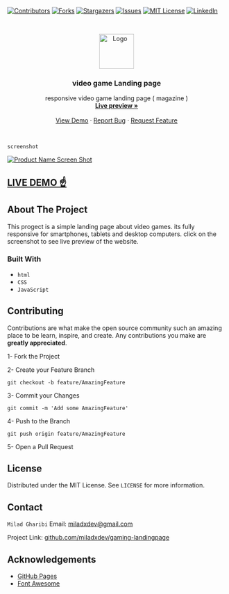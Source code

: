 [![Contributors][contributors-shield]][contributors-url]
[![Forks][forks-shield]][forks-url]
[![Stargazers][stars-shield]][stars-url]
[![Issues][issues-shield]][issues-url]
[![MIT License][license-shield]][license-url]
[![LinkedIn][linkedin-shield]][linkedin-url]

<!-- PROJECT LOGO -->
<br />
<p align="center">
  <a href="https://github.com/miladxdev/gaming-landingpage">
    <img src="img/logo/d3-logo.svg" alt="Logo" width="80" height="80">
  </a>

  <h3 align="center">video game Landing page</h3>

  <p align="center">
    responsive video game  landing page ( magazine )
    <br />
    <a href="https://miladxdev.github.io/gaming-landingpage/"><strong>Live preview »</strong></a>
    <br />
    <br />
    <a href="https://miladxdev.github.io/gaming-landingpage/">View Demo</a>
    ·
    <a href="https://github.com/miladxdev/gaming-landingpage/issues">Report Bug</a>
    ·
    <a href="https://github.com/miladxdev/gaming-landingpage/issues">Request Feature</a>
  </p>
</p>

<br>

`screenshot`

[![Product Name Screen Shot][product-screenshot]](https://miladxdev.github.io/gaming-landingpage/)

## [LIVE DEMO ☝](https://miladxdev.github.io/gaming-landingpage/)

## About The Project

This progect is a simple landing page about video games. its fully responsive for smartphones, tablets and desktop computers. click on the screenshot to see live preview of the website.

### Built With

- `html`
- `CSS`
- `JavaScript`

<!-- ROADMAP -->

<!-- CONTRIBUTING -->

## Contributing

Contributions are what make the open source community such an amazing place to be learn, inspire, and create. Any contributions you make are **greatly appreciated**.

1- Fork the Project

2- Create your Feature Branch

`git checkout -b feature/AmazingFeature`

3- Commit your Changes

`git commit -m 'Add some AmazingFeature'`

4- Push to the Branch

`git push origin feature/AmazingFeature`

5- Open a Pull Request

<!-- LICENSE -->

## License

Distributed under the MIT License. See `LICENSE` for more information.

<!-- CONTACT -->

## Contact

`Milad Gharibi`
Email: miladxdev@gmail.com

Project Link: [github.com/miladxdev/gaming-landingpage](https://github.com/miladxdev/gaming-landingpage)

<!-- ACKNOWLEDGEMENTS -->

## Acknowledgements

- [GitHub Pages](https://pages.github.com)
- [Font Awesome](https://fontawesome.com)

[contributors-shield]: https://img.shields.io/github/contributors/miladxdev/gaming-landingpage.svg?style=for-the-badge
[contributors-url]: https://github.com/miladxdev/gaming-landingpage/graphs/contributors
[forks-shield]: https://img.shields.io/github/forks/miladxdev/gaming-landingpage.svg?style=for-the-badge
[forks-url]: https://github.com/miladxdev/gaming-landingpage/network/members
[stars-shield]: https://img.shields.io/github/stars/miladxdev/gaming-landingpage.svg?style=for-the-badge
[stars-url]: https://github.com/miladxdev/gaming-landingpage/stargazers
[issues-shield]: https://img.shields.io/github/issues/miladxdev/gaming-landingpage.svg?style=for-the-badge
[issues-url]: https://github.com/miladxdev/gaming-landingpage/issues
[license-shield]: https://img.shields.io/github/license/miladxdev/gaming-landingpage.svg?style=for-the-badge
[license-url]: https://github.com/miladxdev/gaming-landingpage/blob/master/LICENSE.txt
[linkedin-shield]: https://img.shields.io/badge/-LinkedIn-black.svg?style=for-the-badge&logo=linkedin&colorB=555
[linkedin-url]: https://www.linkedin.com/in/itsmilad/
[product-screenshot]: img/screenshot.jpg
